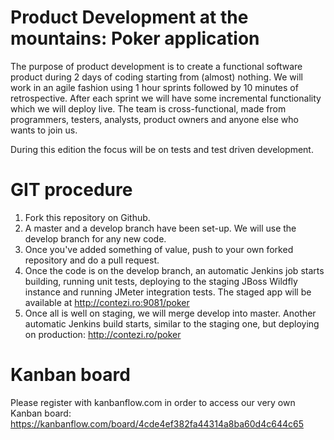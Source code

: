# Product Development at the mountains: Poker application

The purpose of product development is to create a functional software product during 2 days of coding starting from (almost) nothing. We will work in an agile fashion using 1 hour sprints followed by 10 minutes of retrospective. After each sprint we will have some incremental functionality which we will deploy live. The team is cross-functional, made from programmers, testers, analysts, product owners and anyone else who wants to join us. 

During this edition the focus will be on tests and test driven development. 

# GIT procedure

1. Fork this repository on Github. 
2. A master and a develop branch have been set-up. We will use the develop branch for any new code.
3. Once you've added something of value, push to your own forked repository and do a pull request.
4. Once the code is on the develop branch, an automatic Jenkins job starts building, running unit tests, deploying to the staging JBoss Wildfly instance and running JMeter integration tests. The staged app will be available at http://contezi.ro:9081/poker
5. Once all is well on staging, we will merge develop into master. Another automatic Jenkins build starts, similar to the staging one, but deploying on production: http://contezi.ro/poker

# Kanban board

Please register with kanbanflow.com in order to access our very own Kanban board: https://kanbanflow.com/board/4cde4ef382fa44314a8ba60d4c644c65
